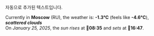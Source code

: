 
자동으로 추가된 텍스트입니다.

<!--START_SECTION:weather:moscow-->
Currently in **Moscow** (RU), the weather is: **-1.3°C** (feels like **-4.6°C**), ***scattered clouds***<br/>
On *January 25, 2025*, the *sun rises* at 🌅**08:35** and *sets* at 🌇**16:47**.
<!--END_SECTION:weather-->
